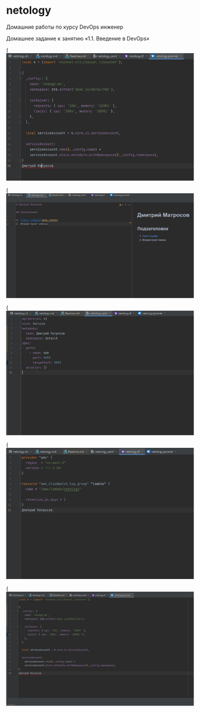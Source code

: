 # netology
Домашние работы по курсу DevOps инженер


Домашнее задание к занятию «1.1. Введение в DevOps»

(![Screenshot](https://github.com/Smarzhic/netology/blob/main/img/1.JPG)

(![Screenshot](https://github.com/Smarzhic/netology/blob/main/img/2.JPG)

(![Screenshot](https://github.com/Smarzhic/netology/blob/main/img/3.JPG)

(![Screenshot](https://github.com/Smarzhic/netology/blob/main/img/4.JPG)

(![Screenshot](https://github.com/Smarzhic/netology/blob/main/img/5.JPG)
